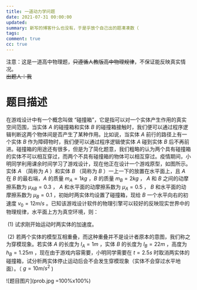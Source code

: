```yaml
---
title: 一道动力学问题
date: 2021-07-31 00:00:00
updated:
summary: 新写的博客什么也没有，于是乎放个自己出的题凑凑数（
tags:
comment: true
cc: true
---
```


注意：这是一道高中物理题，~~只遵循人教版高中物理规律~~，不保证能反映真实情况。<br>
~~出题人：我~~
# 题目描述

在游戏设计中有一个概念叫做 “碰撞箱”，它是指可以对一个实体产生作用的真实空间范围，当实体 $A$ 的碰撞箱和实体 $B$ 的碰撞箱接触时，我们便可以通过程序逻辑判断这两个物体间是否产生了某种作用。比如说，当实体 $A$ 前行的路径上有一个实体 $B$ 作为障碍物时，我们便可以通过程序逻辑使实体 $A$ 碰到实体 $B$ 后不再前进。碰撞箱的用途还有很多，但是为了简化题意，我们粗略的认为两个具有碰撞箱的实体不可以相互穿过，而两个不具有碰撞箱的物体可以相互穿过。疫情期间，小明同学利用课余时间学习了游戏设计，现在他正在设计一个游戏原型，如图所示。实体 $A$ （简称为 $A$ ）和实体 $B$ （简称为 $B$ ）一上一下的放置在水平面上，且 $A$ 在 $B$ 的最右端，$A$ 的质量 $m_A = 1kg$ ，$B$ 的质量 $m_B = 2kg$ ， $A$ 和 $B$ 之间的动摩擦系数为 $\mu_{AB} = 0.3$ ， $A$ 和水平面的动摩擦系数为 $\mu_A = 0.5$ ， $B$ 和水平面的动摩擦系数为 $\mu_B = 0.1$ ，初始时两实体均设置了碰撞箱，现给 $B$ 一个水平向右的初速度 $v_0 = 12m/s$ 。已知该游戏设计软件的物理引擎可以较好的反映现实世界中的物理规律，水平面上方为真空环境，则：

​	(1) 试求刚开始运动时两实体的加速度。

​	(2) 若两个实体的模型互相重叠，而这种重叠并不是设计者原本的意图，我们称之为穿模现象。若实体 $A$ 的长度为 $l_A = 1m$ ，实体 $B$ 的长度为 $l_B = 22m$ ，高度为 $h_B = 1.25m$ ，现在由于游戏内容需要，小明同学需要在 $t = 2.5s$ 时取消两实体的碰撞箱，试分析两实体停止运动后会不会发生穿模现象（实体不会穿过水平地面）。（ $g = 10m/s^2$ )

![题目图片](prob.jpg =100%x100%)
